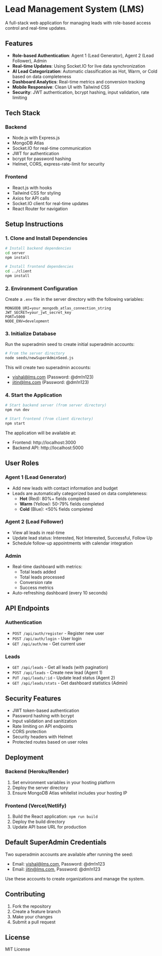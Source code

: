 # Lead Management System (LMS)

A full-stack web application for managing leads with role-based access control and real-time updates.

## Features

- **Role-based Authentication**: Agent 1 (Lead Generator), Agent 2 (Lead Follower), Admin
- **Real-time Updates**: Using Socket.IO for live data synchronization  
- **AI Lead Categorization**: Automatic classification as Hot, Warm, or Cold based on data completeness
- **Dashboard Analytics**: Real-time metrics and conversion tracking
- **Mobile Responsive**: Clean UI with Tailwind CSS
- **Security**: JWT authentication, bcrypt hashing, input validation, rate limiting

## Tech Stack

### Backend
- Node.js with Express.js
- MongoDB Atlas
- Socket.IO for real-time communication
- JWT for authentication
- bcrypt for password hashing
- Helmet, CORS, express-rate-limit for security

### Frontend
- React.js with hooks
- Tailwind CSS for styling
- Axios for API calls
- Socket.IO client for real-time updates
- React Router for navigation

## Setup Instructions

### 1. Clone and Install Dependencies

```bash
# Install backend dependencies
cd server
npm install

# Install frontend dependencies  
cd ../client
npm install
```

### 2. Environment Configuration

Create a `.env` file in the server directory with the following variables:

```
MONGODB_URI=your_mongodb_atlas_connection_string
JWT_SECRET=your_jwt_secret_key
PORT=5000
NODE_ENV=development
```

### 3. Initialize Database

Run the superadmin seed to create initial superadmin accounts:

```bash
# From the server directory
node seeds/newSuperAdminSeed.js
```

This will create two superadmin accounts:
- vishal@lms.com (Password: @dm!n123)
- jitin@lms.com (Password: @dm!n123)

### 4. Start the Application

```bash
# Start backend server (from server directory)
npm run dev

# Start frontend (from client directory)  
npm start
```

The application will be available at:
- Frontend: http://localhost:3000
- Backend API: http://localhost:5000

## User Roles

### Agent 1 (Lead Generator)
- Add new leads with contact information and budget
- Leads are automatically categorized based on data completeness:
  - **Hot** (Red): 80%+ fields completed
  - **Warm** (Yellow): 50-79% fields completed  
  - **Cold** (Blue): <50% fields completed

### Agent 2 (Lead Follower)
- View all leads in real-time
- Update lead status: Interested, Not Interested, Successful, Follow Up
- Schedule follow-up appointments with calendar integration

### Admin
- Real-time dashboard with metrics:
  - Total leads added
  - Total leads processed
  - Conversion rate
  - Success metrics
- Auto-refreshing dashboard (every 10 seconds)

## API Endpoints

### Authentication
- `POST /api/auth/register` - Register new user
- `POST /api/auth/login` - User login
- `GET /api/auth/me` - Get current user

### Leads
- `GET /api/leads` - Get all leads (with pagination)
- `POST /api/leads` - Create new lead (Agent 1)
- `PUT /api/leads/:id` - Update lead status (Agent 2)
- `GET /api/leads/stats` - Get dashboard statistics (Admin)

## Security Features

- JWT token-based authentication
- Password hashing with bcrypt
- Input validation and sanitization
- Rate limiting on API endpoints
- CORS protection
- Security headers with Helmet
- Protected routes based on user roles

## Deployment

### Backend (Heroku/Render)
1. Set environment variables in your hosting platform
2. Deploy the server directory
3. Ensure MongoDB Atlas whitelist includes your hosting IP

### Frontend (Vercel/Netlify)
1. Build the React application: `npm run build`
2. Deploy the build directory
3. Update API base URL for production

## Default SuperAdmin Credentials

Two superadmin accounts are available after running the seed:
- Email: vishal@lms.com, Password: @dm!n123
- Email: jitin@lms.com, Password: @dm!n123

Use these accounts to create organizations and manage the system.

## Contributing

1. Fork the repository
2. Create a feature branch
3. Make your changes
4. Submit a pull request

## License

MIT License
